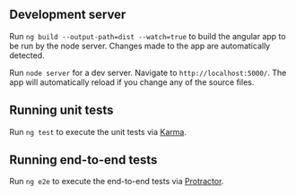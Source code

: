 ## Development server

Run `ng build --output-path=dist --watch=true` to build the angular app to be run by the node server. Changes made to the app are automatically detected.

Run `node server` for a dev server. Navigate to `http://localhost:5000/`. The app will automatically reload if you change any of the source files.

## Running unit tests

Run `ng test` to execute the unit tests via [Karma](https://karma-runner.github.io).

## Running end-to-end tests

Run `ng e2e` to execute the end-to-end tests via [Protractor](http://www.protractortest.org/).
